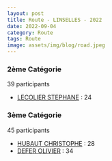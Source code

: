```yaml
---
layout: post
title: Route - LINSELLES - 2022
date: 2022-09-04
category: Route
tags: Route
image: assets/img/blog/road.jpeg
---
```


### 2ème Catégorie
39 participants
- [LECOLIER STEPHANE](https://teamspecializedlille.github.io/works/lecolierstephane) : 24

### 3ème Catégorie
45 participants
- [HUBAUT CHRISTOPHE](https://teamspecializedlille.github.io/works/hubautchristophe) : 28
- [DEFER OLIVIER](https://teamspecializedlille.github.io/works/deferolivier) : 34
